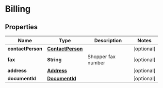 
# Billing

## Properties
Name | Type | Description | Notes
------------ | ------------- | ------------- | -------------
**contactPerson** | [**ContactPerson**](ContactPerson.md) |  |  [optional]
**fax** | **String** | Shopper fax number |  [optional]
**address** | [**Address**](Address.md) |  |  [optional]
**documentId** | [**DocumentId**](DocumentId.md) |  |  [optional]



